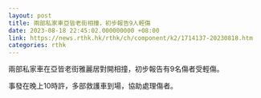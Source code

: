 ```yaml
---
layout: post
title: 兩部私家車亞皆老街相撞，初步報告9人輕傷
date: 2023-08-18 22:45:02.000000000 +08:00
link: https://news.rthk.hk/rthk/ch/component/k2/1714137-20230818.htm
categories: rthk
---
```


兩部私家車在亞皆老街雅麗居對開相撞，初步報告有9名傷者受輕傷。

事發在晚上10時許，多部救護車到場，協助處理傷者。
